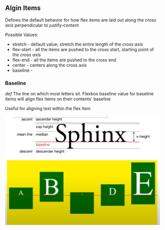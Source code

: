 ## Algin Items

Defines the default behavior for how flex items are laid out along the *cross axis*
perpendicular to justify-content


Possible Values:
* stretch    - default value; stretch the entire length of the *cross axis*
* flex-start - all the items are pushed to the cross start, starting point of the *cross axis*
* flex-end   - all the items are pushed to the cross end
* center     - centers along the cross axis
* baseline   - 

### Baseline

*def* The line on which most letters sit. Flexbox baseline value for baseline items will align flex items on their contents' baseline

Useful for aligning text within the flex item

![](img/baseline.png)

